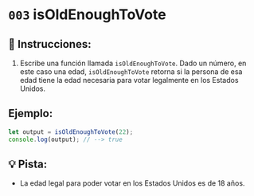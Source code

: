 # `003` isOldEnoughToVote

## 📝 Instrucciones:

1. Escribe una función llamada `isOldEnoughToVote`. Dado un número, en este caso una edad, `isOldEnoughToVote` retorna si la persona de esa edad tiene la edad necesaria para votar legalmente en los Estados Unidos.

## Ejemplo:

```Javascript
let output = isOldEnoughToVote(22);
console.log(output); // --> true
```

## 💡 Pista:

+ La edad legal para poder votar en los Estados Unidos es de 18 años.
